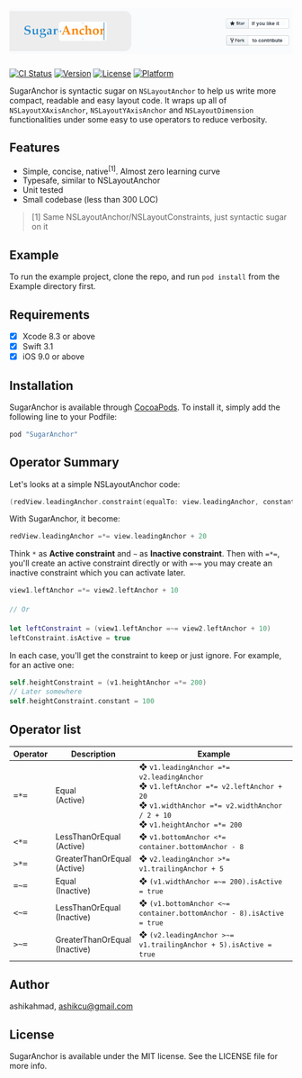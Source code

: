# ![Banner](SugarAnchor-Banner.png)

[![CI Status](http://img.shields.io/travis/ashikahmad/SugarAnchor.svg?style=flat)](https://travis-ci.org/ashikahmad/SugarAnchor)
[![Version](https://img.shields.io/cocoapods/v/SugarAnchor.svg?style=flat)](http://cocoapods.org/pods/SugarAnchor)
[![License](https://img.shields.io/cocoapods/l/SugarAnchor.svg?style=flat)](http://cocoapods.org/pods/SugarAnchor)
[![Platform](https://img.shields.io/cocoapods/p/SugarAnchor.svg?style=flat)](http://cocoapods.org/pods/SugarAnchor)

SugarAnchor is syntactic sugar on `NSLayoutAnchor` to help us write more compact, readable and easy layout code. It wraps up all of `NSLayoutXAxisAnchor`, `NSLayoutYAxisAnchor` and `NSLayoutDimension` functionalities under some easy to use operators to reduce verbosity.

## Features

- Simple, concise, native<sup>[1]</sup>. Almost zero learning curve
- Typesafe, similar to NSLayoutAnchor
- Unit tested
- Small codebase (less than 300 LOC)

> [1] Same NSLayoutAnchor/NSLayoutConstraints, just syntactic sugar on it

## Example

To run the example project, clone the repo, and run `pod install` from the Example directory first.

## Requirements

- [x] Xcode 8.3 or above
- [x] Swift 3.1
- [x] iOS 9.0 or above

## Installation

SugarAnchor is available through [CocoaPods](http://cocoapods.org). To install
it, simply add the following line to your Podfile:

```ruby
pod "SugarAnchor"
```

## Operator Summary

Let's looks at a simple NSLayoutAnchor code:
```swift
(redView.leadingAnchor.constraint(equalTo: view.leadingAnchor, constant: 20)).isActive = true
```

With SugarAnchor, it become:
```swift
redView.leadingAnchor =*= view.leadingAnchor + 20
```

Think `*` as **Active constraint** and `~` as **Inactive constraint**. Then with `=*=`, you'll create an active constraint directly or with `=~=` you may create an inactive constraint which you can activate later.

```swift
view1.leftAnchor =*= view2.leftAnchor + 10

// Or

let leftConstraint = (view1.leftAnchor =~= view2.leftAnchor + 10)
leftConstraint.isActive = true
```
In each case, you'll get the constraint to keep or just ignore. For example, for an active one:
```swift
self.heightConstraint = (v1.heightAnchor =*= 200)
// Later somewhere
self.heightConstraint.constant = 100
```
## Operator list


Operator | Description | Example
--- | --- | ---
<kbd> =*= </kbd> | Equal<br>(Active) | ❖ `v1.leadingAnchor =*= v2.leadingAnchor`<br>❖ `v1.leftAnchor =*= v2.leftAnchor + 20`<br>❖ `v1.widthAnchor =*= v2.widthAnchor / 2 + 10`<br>❖ `v1.heightAnchor =*= 200`
<kbd> <*= </kbd> | LessThanOrEqual<br>(Active) | ❖ `v1.bottomAnchor <*= container.bottomAnchor - 8`
<kbd> >*= </kbd> | GreaterThanOrEqual<br>(Active) | ❖ `v2.leadingAnchor >*= v1.trailingAnchor + 5`
<kbd> =~= </kbd> | Equal<br>(Inactive) | ❖ `(v1.widthAnchor =~= 200).isActive = true`
<kbd> <~= </kbd> | LessThanOrEqual<br>(Inactive) | ❖ `(v1.bottomAnchor <~= container.bottomAnchor - 8).isActive = true`
<kbd> >~= </kbd> | GreaterThanOrEqual<br>(Inactive) | ❖ `(v2.leadingAnchor >~= v1.trailingAnchor + 5).isActive = true`



## Author

ashikahmad, ashikcu@gmail.com

## License

SugarAnchor is available under the MIT license. See the LICENSE file for more info.
